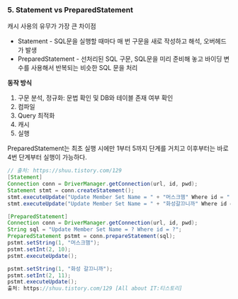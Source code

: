 ### 5. Statement vs PreparedStatement

캐시 사용의 유무가 가장 큰 차이점

- Statement - SQL문을 실행할 때마다 매 번 구문을 새로 작성하고 해석, 오버헤드가 발생
- PreparedStatement - 선처리된 SQL 구문, SQL문을 미리 준비해 놓고 바이딩 변수를 사용해서 반복되는 비슷한 SQL 문을 처리

**동작 방식**

1. 구문 분석, 정규화: 문법 확인 및 DB와 테이블 존재 여부 확인
2. 컴파일
3. Query 최적화
4. 캐시
5. 실행

PreparedStatement는 최초 실행 시에만 1부터 5까지 단계를 거치고 이후부터는 바로 4번 단계부터 실행이 가능하다.

```java
// 출처: https://shuu.tistory.com/129
[Statement]
Connection conn = DriverManager.getConnection(url, id, pwd);
Statement stmt = conn.createStatement();
stmt.executeUpdate("Update Member Set Name = " + "머스크햄" Where id = " + 10);
stmt.executeUpdate("Update Member Set Name = " + "화성갈끄니까" Where id = " + 11;

[PreparedStatement]
Connection conn = DriverManager.getConnection(url, id, pwd);
String sql = "Update Member Set Name = ? Where id = ?";
PreparedStatement pstmt = conn.prepareStatement(sql);
pstmt.setString(1, "머스크햄");
pstmt.setInt(2, 10);
pstmt.executeUpdate();

pstmt.setString(1, "화성 갈끄니까");
pstmt.setInt(2, 11);
pstmt.executeUpdate();
출처: https://shuu.tistory.com/129 [All about IT:티스토리]
```